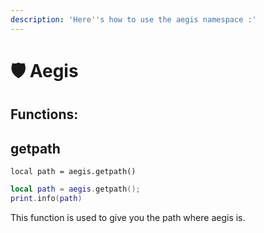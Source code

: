 ```yaml
---
description: 'Here''s how to use the aegis namespace :'
---
```


# 🛡 Aegis

## Functions:

## getpath

`local path = aegis.getpath()`

```lua
local path = aegis.getpath();
print.info(path)
```

This function is used to give you the path where aegis is.
